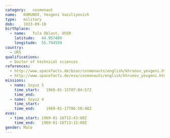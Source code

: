 ```yaml
---
category:	cosmonaut
name:	KHRUNOV, Yevgeni Vasiliyevich 
type:	military
dob:	1933-09-10
birthplace:
  - name:	Tula Oblast, USSR
    latitude:	44.957489
    longitude:	55.794559
country:
  - URS
qualifications:
  - Doctor of technical sciences
references:
  - http://www.spacefacts.de/bios/cosmonauts/english/khrunov_yevgeni.htm
  - http://www.spacefacts.de/eva/cosmonauts/english/khrunov_yevgeni.htm
missions:
  - name: Soyuz 5
    time_start:   1969-01-15T07:04:57Z
    time_end:     
  - name: Soyuz 4
    time_start:   
    time_end:     1969-01-17T06:50:48Z
evas:
  - time_start: 1969-01-16T12:43:00Z
    time_end:   1969-01-16T13:15:00Z
gender:	Male
---
```

